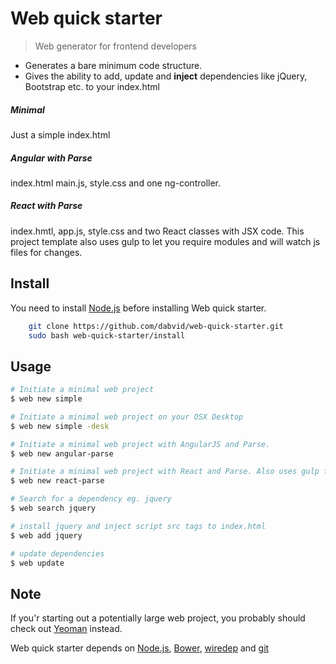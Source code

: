 # Web quick starter

> Web generator for frontend developers


* Generates a bare minimum code structure.
* Gives the ability to add, update and <b>inject</b> dependencies like jQuery, Bootstrap etc. to your index.html


##### Minimal
Just a simple index.html

##### Angular with Parse
index.html main.js, style.css and one ng-controller.

##### React with Parse
index.hmtl, app.js, style.css and two React classes with JSX code.
This project template also uses gulp to let you require modules and will watch js files for changes.

## Install

You need to install [Node.js](http://nodejs.org/) before installing Web quick starter.

```sh
    git clone https://github.com/dabvid/web-quick-starter.git
    sudo bash web-quick-starter/install
```

## Usage

```sh
# Initiate a minimal web project
$ web new simple

# Initiate a minimal web project on your OSX Desktop
$ web new simple -desk

# Initiate a minimal web project with AngularJS and Parse.
$ web new angular-parse

# Initiate a minimal web project with React and Parse. Also uses gulp for watching changes and transforming JSX to Javascript.
$ web new react-parse

# Search for a dependency eg. jquery
$ web search jquery

# install jquery and inject script src tags to index.html
$ web add jquery

# update dependencies
$ web update
```
## Note
If you'r starting out a potentially large web project, you probably should check out [Yeoman](http://yeoman.io/) instead.

Web quick starter depends on [Node.js](http://nodejs.org/), [Bower](http://bower.io), [wiredep](https://github.com/taptapship/wiredep) and [git](http://git-scm.com/)
